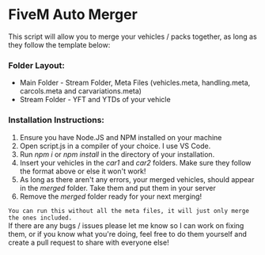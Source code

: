 # FiveM Auto Merger
This script will allow you to merge your vehicles / packs together, as long as they follow the template below:

### Folder Layout:
- Main Folder - Stream Folder, Meta Files (vehicles.meta, handling.meta, carcols.meta and carvariations.meta)
- Stream Folder - YFT and YTDs of your vehicle

 ### Installation Instructions:
 1. Ensure you have Node.JS and NPM installed on your machine
 2. Open script.js in a compiler of your choice. I use VS Code.
 3. Run *npm i* or *npm install* in the directory of your installation.
 4. Insert your vehicles in the *car1* and *car2* folders. Make sure they follow the format above or else it won't work!
 5. As long as there aren't any errors, your merged vehicles, should appear in the *merged* folder. Take them and put them in your server
 6. Remove the *merged* folder ready for your next merging!

``You can run this without all the meta files, it will just only merge the ones included.``\
If there are any bugs / issues please let me know so I can work on fixing them, or if you know what you're doing, feel free to do them yourself and create a pull request to share with everyone else!
